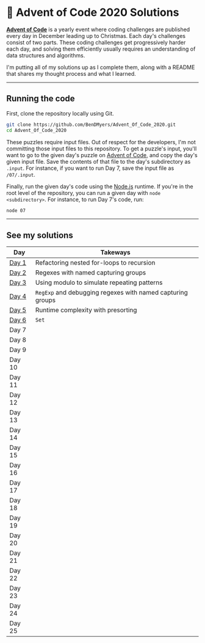 # 🎄 Advent of Code 2020 Solutions

[**Advent of Code**](https://adventofcode.com) is a yearly event where coding challenges are published every day in December leading up to Christmas. Each day's challenges consist of two parts. These coding challenges get progressively harder each day, and solving them efficiently usually requires an understanding of data structures and algorithms.

I'm putting all of my solutions up as I complete them, along with a README that shares my thought process and what I learned.

***

## Running the code

First, clone the repository locally using Git.

```bash
git clone https://github.com/BenDMyers/Advent_Of_Code_2020.git
cd Advent_Of_Code_2020
```

These puzzles require input files. Out of respect for the developers, I'm not committing those input files to this repository. To get a puzzle's input, you'll want to go to the given day's puzzle on [Advent of Code](https://adventofcode.com), and copy the day's given input file. Save the contents of that file to the day's subdirectory as `.input`. For instance, if you want to run Day 7, save the input file as `/07/.input`.

Finally, run the given day's code using the [Node.js](https://nodejs.org) runtime. If you're in the root level of the repository, you can run a given day with `node <subdirectory>`. For instance, to run Day 7's code, run:

```bash
node 07
```

***

## See my solutions

| Day | Takeways |
|-----|----------|
| [Day 1](/01/) | Refactoring nested for-loops to recursion |
| [Day 2](/02/) | Regexes with named capturing groups |
| [Day 3](/03/) | Using modulo to simulate repeating patterns |
| [Day 4](/04/) | `RegExp` and debugging regexes with named capturing groups |
| [Day 5](/05/) | Runtime complexity with presorting |
| [Day 6](/06/) | `Set` |
| Day 7 | |
| Day 8 | |
| Day 9 | |
| Day 10 | |
| Day 11 | |
| Day 12 | |
| Day 13 | |
| Day 14 | |
| Day 15 | |
| Day 16 | |
| Day 17 | |
| Day 18 | |
| Day 19 | |
| Day 20 | |
| Day 21 | |
| Day 22 | |
| Day 23 | |
| Day 24 | |
| Day 25 | |